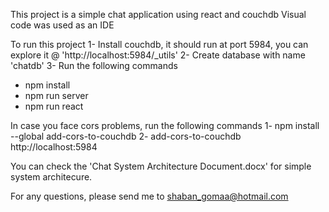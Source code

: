This project is a simple chat application using react and couchdb
Visual code was used as an IDE

To run this project
1- Install couchdb, it should run at port 5984, you can explore it @ 'http://localhost:5984/_utils'
2- Create database with name 'chatdb'
3- Run the following commands
  - npm install
  - npm run server
  - npm run react

In case you face cors problems, run the following commands
1- npm install --global add-cors-to-couchdb
2- add-cors-to-couchdb http://localhost:5984

You can check the 'Chat System Architecture Document.docx' for simple system architecure.

For any questions, please send me to shaban_gomaa@hotmail.com